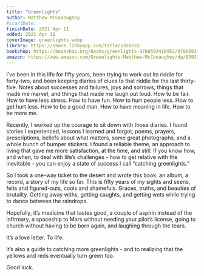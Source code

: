 ```yaml
---
title: "Greenlights"
author: Matthew McConaughey
#startDate:
finishDate: 2021 Apr 11
added: 2021 Apr 11
coverImage: greenlights.webp
library: https://share.libbyapp.com/title/5359233
bookshop: https://bookshop.org/books/greenlights-9780593416952/9780593139134
amazon: https://www.amazon.com/Greenlights-Matthew-McConaughey/dp/0593139135/
---
```


I’ve been in this life for fifty years, been trying to work out its riddle for forty-two, and been keeping diaries of clues to that riddle for the last thirty-five. Notes about successes and failures, joys and sorrows, things that made me marvel, and things that made me laugh out loud. How to be fair. How to have less stress. How to have fun. How to hurt people less. How to get hurt less. How to be a good man. How to have meaning in life. How to be more me.

Recently, I worked up the courage to sit down with those diaries. I found stories I experienced, lessons I learned and forgot, poems, prayers, prescriptions, beliefs about what matters, some great photographs, and a whole bunch of bumper stickers. I found a reliable theme, an approach to living that gave me more satisfaction, at the time, and still: If you know how, and when, to deal with life’s challenges - how to get relative with the inevitable - you can enjoy a state of success I call “catching greenlights.”

So I took a one-way ticket to the desert and wrote this book: an album, a record, a story of my life so far. This is fifty years of my sights and seens, felts and figured-outs, cools and shamefuls. Graces, truths, and beauties of brutality. Getting away withs, getting caughts, and getting wets while trying to dance between the raindrops.

Hopefully, it’s medicine that tastes good, a couple of aspirin instead of the infirmary, a spaceship to Mars without needing your pilot’s license, going to church without having to be born again, and laughing through the tears.

It’s a love letter. To life.

It’s also a guide to catching more greenlights - and to realizing that the yellows and reds eventually turn green too.

Good luck.  
